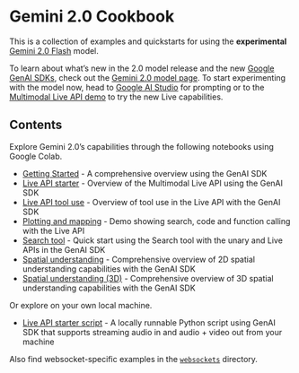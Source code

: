 # Gemini 2.0 Cookbook

This is a collection of examples and quickstarts for using the **experimental** [Gemini 2.0 Flash](https://ai.google.dev/gemini-api/docs/models/gemini-v2) model.

To learn about what’s new in the 2.0 model release and the new [Google GenAI SDKs](https://github.com/googleapis/python-genai), check out the [Gemini 2.0 model page](https://ai.google.dev/gemini-api/docs/models/gemini-v2). To start experimenting with the model now, head to [Google AI Studio](https://aistudio.google.com/prompts/new_chat?model=gemini-2.0-flash-exp) for prompting or to the [Multimodal Live API demo](https://aistudio.google.com/live) to try the new Live capabilities.

## Contents

Explore Gemini 2.0’s capabilities through the following notebooks using Google Colab.

* [Getting Started](./get_started.ipynb) \- A comprehensive overview using the GenAI SDK
* [Live API starter](./live_api_starter.ipynb) \- Overview of the Multimodal Live API using the GenAI SDK
* [Live API tool use](./live_api_tool_use.ipynb) \- Overview of tool use in the Live API with the GenAI SDK
* [Plotting and mapping](./plotting_and_mapping.ipynb) \- Demo showing search, code and function calling with the Live API
* [Search tool](./search_tool.ipynb) \- Quick start using the Search tool with the unary and Live APIs in the GenAI SDK
* [Spatial understanding](./spatial_understanding.ipynb) \- Comprehensive overview of 2D spatial understanding capabilities with the GenAI SDK
* [Spatial understanding (3D)](./spatial_understanding_3d.ipynb) \- Comprehensive overview of 3D spatial understanding capabilities with the GenAI SDK

Or explore on your own local machine.

* [Live API starter script](./live_api_starter.py) \- A locally runnable Python script using GenAI SDK that supports streaming audio in and audio + video out from your machine

Also find websocket-specific examples in the [`websockets`](./websockets/) directory.
